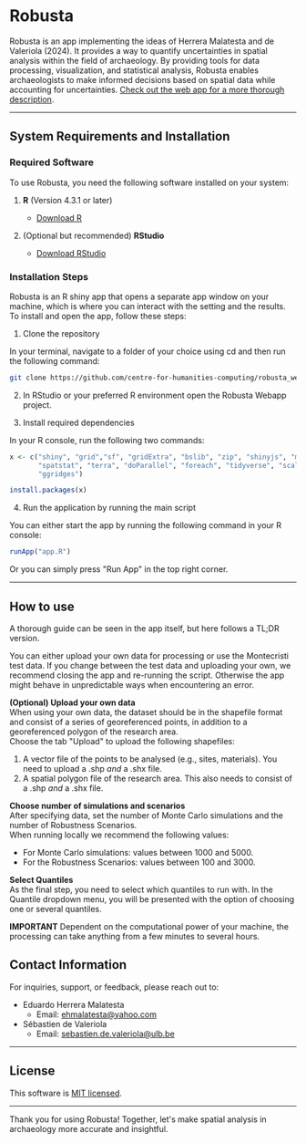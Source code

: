 # Robusta

Robusta is an app implementing the ideas of Herrera Malatesta and de Valeriola (2024). It provides a way to quantify uncertainties in spatial analysis within the field of archaeology. 
By providing tools for data processing, visualization, and statistical analysis, Robusta enables archaeologists to make informed decisions based on spatial data while accounting for uncertainties. 
[Check out the web app for a more thorough description](https://robusta.au.dk).

---
## System Requirements and Installation

### Required Software
To use Robusta, you need the following software installed on your system:

1. **R** (Version 4.3.1 or later)
   - [Download R](https://cran.r-project.org/)
   
2. (Optional but recommended) **RStudio** 
   - [Download RStudio](https://posit.co/download/rstudio-desktop/)

### Installation Steps
Robusta is an R shiny app that opens a separate app window on your machine, which is where you can interact with the setting and the results.
To install and open the app, follow these steps:

1. Clone the repository

In your terminal, navigate to a folder of your choice using cd and then run the following command: 
   ```bash
   git clone https://github.com/centre-for-humanities-computing/robusta_webapp.git
   ```

2. In RStudio or your preferred R environment open the Robusta Webapp project.

3. Install required dependencies 

In your R console, run the following two commands:
   ```R
   x <- c("shiny", "grid","sf", "gridExtra", "bslib", "zip", "shinyjs", "markdown",
          "spatstat", "terra", "doParallel", "foreach", "tidyverse", "scales", "ggspatial",
          "ggridges")
   
   install.packages(x)
   ```

4. Run the application by running the main script

You can either start the app by running the following command in your R console:
   ```R
   runApp("app.R")
   ```
Or you can simply press "Run App" in the top right corner. 

---

## How to use 
A thorough guide can be seen in the app itself, but here follows a TL;DR version. 

You can either upload your own data for processing or use the Montecristi test data. 
If you change between the test data and uploading your own, we recommend closing the app and re-running the script. 
Otherwise the app might behave in unpredictable ways when encountering an error.

**(Optional) Upload your own data** <br>
When using your own data, the dataset should be in the shapefile format and consist of a series of georeferenced points, in addition to a georeferenced polygon of the research area. <br>
Choose the tab "Upload" to upload the following shapefiles:
1. A vector file of the points to be analysed (e.g., sites, materials). You need to upload a .shp *and* a .shx file.
2. A spatial polygon file of the research area. This also needs to consist of a .shp *and* a .shx file.


**Choose number of simulations and scenarios** <br>
After specifying data, set the number of Monte Carlo simulations and the number of Robustness Scenarios. <br>
When running locally we recommend the following values: 
- For Monte Carlo simulations: values between 1000 and 5000. 
- For the Robustness Scenarios: values between 100 and 3000. 
 

**Select Quantiles** <br>
As the final step, you need to select which quantiles to run with. In the Quantile dropdown menu, you will be presented with the option of choosing one or several quantiles. 

**IMPORTANT** Dependent on the computational power of your machine, the processing can take anything from a few minutes to several hours.


## Contact Information
For inquiries, support, or feedback, please reach out to:

- Eduardo Herrera Malatesta
  - Email: ehmalatesta@yahoo.com
- Sébastien de Valeriola
  - Email: sebastien.de.valeriola@ulb.be

---

## License ##
This software is [MIT licensed](./LICENSE.txt).


---

Thank you for using Robusta! Together, let's make spatial analysis in archaeology more accurate and insightful.

